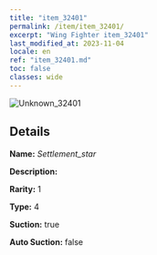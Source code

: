```yaml
---
title: "item_32401"
permalink: /item/item_32401/
excerpt: "Wing Fighter item_32401"
last_modified_at: 2023-11-04
locale: en
ref: "item_32401.md"
toc: false
classes: wide
---
```



 ![Unknown_32401](/images/item/Settlement_star_p.png)



## Details

 **Name:** *Settlement_star* 

 **Description:** 

 **Rarity:** 1 

 **Type:** 4 

 **Suction:** true 

 **Auto Suction:** false 


